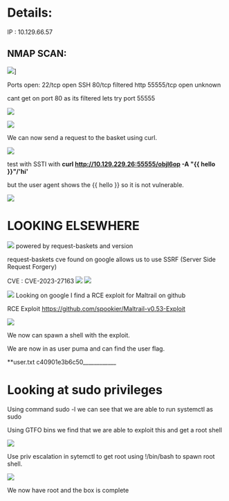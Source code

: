
# Details: 
IP :  10.129.66.57

## NMAP SCAN:

![](attachment/8778ed22912712e9d47ea9e3dd464b8a.jpg)]

Ports open:
22/tcp open SSH
80/tcp filtered http 
55555/tcp open unknown


cant get on port 80 as its filtered
lets try port 55555

![](attachment/ab5fb3d765ed048daec7f04c5d77775f.png)


![](attachment/9bcea793bd4359003a0da115b775e2dd.png)

We can now send a request to the basket using curl.

![](attachment/2e0426f5b5247fe6d1e3e23a9be03d85.png)

test with SSTI with **curl http://10.129.229.26:55555/objl6op -A "{{ hello }}"/'hi'**

but the user agent shows the {{ hello }} so it is not vulnerable.

![](attachment/590fdcf4e9033cebfbcd8b37f05bf9d6.png)


# LOOKING ELSEWHERE

![](attachment/fa61551464d79329de00a9857b32f9c9.png)
powered by request-baskets and version


request-baskets cve found on google allows us to use SSRF (Server Side Request Forgery)

CVE : CVE-2023-27163
![](attachment/c2b3d9cdd3564a107dca61352f9eec40.png)
![](attachment/03a0233a7da4482a2303cf99f993dba8.png)

![](attachment/59a9531cdec62775042a2540d3711e0a.png)
Looking on google I find a RCE exploit for Maltrail on github

RCE Exploit https://github.com/spookier/Maltrail-v0.53-Exploit


![](attachment/c4290cc174313a76c39102f27744f23c.png)

We now can spawn a shell with the exploit.

We are now in as user puma and can find the user flag.

**user.txt c40901e3b6c50____________

# Looking at sudo privileges

Using command sudo -l we can see that we are able to run systemctl as sudo

Using GTFO bins we find that we are able to exploit this and get a root shell

![](attachment/371fe3e0f33eda17b7ccff3f9a5870e6.png)

Use priv escalation in sytemctl to get root using !/bin/bash to spawn root shell.

![](attachment/cea3b61dfc214935960185c85b1925a3.png)

We now have root and the box is complete




